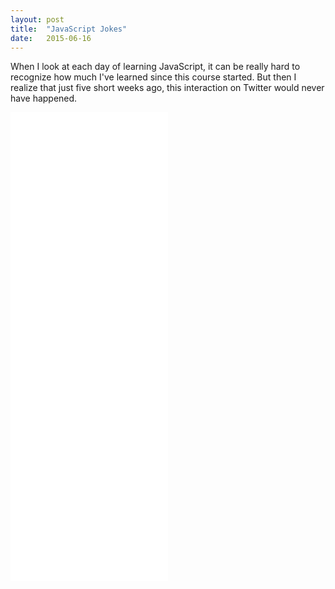 ```yaml
---
layout: post
title:  "JavaScript Jokes"
date:   2015-06-16
---
```


When I look at each day of learning JavaScript, it can be really hard to recognize how much I've learned since this course started. But then I realize that just five short weeks ago, this interaction on Twitter would never have happened.

<div class="storify">
<iframe src="//storify.com/angelariggs/coder-s-got-jokes/embed?header=false" width="50%" height="750" frameborder="no" allowtransparency="true"></iframe>
